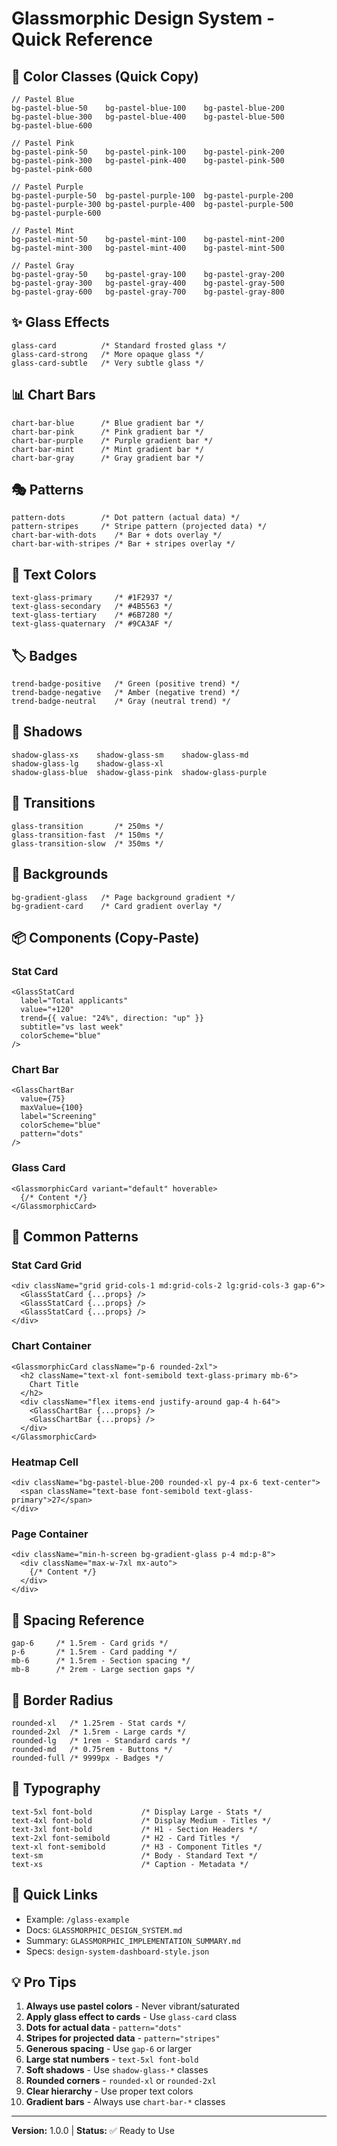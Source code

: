 # Glassmorphic Design System - Quick Reference

## 🎨 Color Classes (Quick Copy)

```tsx
// Pastel Blue
bg-pastel-blue-50    bg-pastel-blue-100    bg-pastel-blue-200
bg-pastel-blue-300   bg-pastel-blue-400    bg-pastel-blue-500
bg-pastel-blue-600

// Pastel Pink  
bg-pastel-pink-50    bg-pastel-pink-100    bg-pastel-pink-200
bg-pastel-pink-300   bg-pastel-pink-400    bg-pastel-pink-500
bg-pastel-pink-600

// Pastel Purple
bg-pastel-purple-50  bg-pastel-purple-100  bg-pastel-purple-200
bg-pastel-purple-300 bg-pastel-purple-400  bg-pastel-purple-500
bg-pastel-purple-600

// Pastel Mint
bg-pastel-mint-50    bg-pastel-mint-100    bg-pastel-mint-200
bg-pastel-mint-300   bg-pastel-mint-400    bg-pastel-mint-500

// Pastel Gray
bg-pastel-gray-50    bg-pastel-gray-100    bg-pastel-gray-200
bg-pastel-gray-300   bg-pastel-gray-400    bg-pastel-gray-500
bg-pastel-gray-600   bg-pastel-gray-700    bg-pastel-gray-800
```

## ✨ Glass Effects

```tsx
glass-card          /* Standard frosted glass */
glass-card-strong   /* More opaque glass */
glass-card-subtle   /* Very subtle glass */
```

## 📊 Chart Bars

```tsx
chart-bar-blue      /* Blue gradient bar */
chart-bar-pink      /* Pink gradient bar */
chart-bar-purple    /* Purple gradient bar */
chart-bar-mint      /* Mint gradient bar */
chart-bar-gray      /* Gray gradient bar */
```

## 🎭 Patterns

```tsx
pattern-dots        /* Dot pattern (actual data) */
pattern-stripes     /* Stripe pattern (projected data) */
chart-bar-with-dots    /* Bar + dots overlay */
chart-bar-with-stripes /* Bar + stripes overlay */
```

## 💬 Text Colors

```tsx
text-glass-primary     /* #1F2937 */
text-glass-secondary   /* #4B5563 */
text-glass-tertiary    /* #6B7280 */
text-glass-quaternary  /* #9CA3AF */
```

## 🏷️ Badges

```tsx
trend-badge-positive   /* Green (positive trend) */
trend-badge-negative   /* Amber (negative trend) */
trend-badge-neutral    /* Gray (neutral trend) */
```

## 🎯 Shadows

```tsx
shadow-glass-xs    shadow-glass-sm    shadow-glass-md
shadow-glass-lg    shadow-glass-xl
shadow-glass-blue  shadow-glass-pink  shadow-glass-purple
```

## 🔄 Transitions

```tsx
glass-transition       /* 250ms */
glass-transition-fast  /* 150ms */
glass-transition-slow  /* 350ms */
```

## 🎨 Backgrounds

```tsx
bg-gradient-glass   /* Page background gradient */
bg-gradient-card    /* Card gradient overlay */
```

## 📦 Components (Copy-Paste)

### Stat Card
```tsx
<GlassStatCard
  label="Total applicants"
  value="+120"
  trend={{ value: "24%", direction: "up" }}
  subtitle="vs last week"
  colorScheme="blue"
/>
```

### Chart Bar
```tsx
<GlassChartBar
  value={75}
  maxValue={100}
  label="Screening"
  colorScheme="blue"
  pattern="dots"
/>
```

### Glass Card
```tsx
<GlassmorphicCard variant="default" hoverable>
  {/* Content */}
</GlassmorphicCard>
```

## 🎯 Common Patterns

### Stat Card Grid
```tsx
<div className="grid grid-cols-1 md:grid-cols-2 lg:grid-cols-3 gap-6">
  <GlassStatCard {...props} />
  <GlassStatCard {...props} />
  <GlassStatCard {...props} />
</div>
```

### Chart Container
```tsx
<GlassmorphicCard className="p-6 rounded-2xl">
  <h2 className="text-xl font-semibold text-glass-primary mb-6">
    Chart Title
  </h2>
  <div className="flex items-end justify-around gap-4 h-64">
    <GlassChartBar {...props} />
    <GlassChartBar {...props} />
  </div>
</GlassmorphicCard>
```

### Heatmap Cell
```tsx
<div className="bg-pastel-blue-200 rounded-xl py-4 px-6 text-center">
  <span className="text-base font-semibold text-glass-primary">27</span>
</div>
```

### Page Container
```tsx
<div className="min-h-screen bg-gradient-glass p-4 md:p-8">
  <div className="max-w-7xl mx-auto">
    {/* Content */}
  </div>
</div>
```

## 📏 Spacing Reference

```tsx
gap-6     /* 1.5rem - Card grids */
p-6       /* 1.5rem - Card padding */
mb-6      /* 1.5rem - Section spacing */
mb-8      /* 2rem - Large section gaps */
```

## 🎨 Border Radius

```tsx
rounded-xl   /* 1.25rem - Stat cards */
rounded-2xl  /* 1.5rem - Large cards */
rounded-lg   /* 1rem - Standard cards */
rounded-md   /* 0.75rem - Buttons */
rounded-full /* 9999px - Badges */
```

## 📝 Typography

```tsx
text-5xl font-bold           /* Display Large - Stats */
text-4xl font-bold           /* Display Medium - Titles */
text-3xl font-bold           /* H1 - Section Headers */
text-2xl font-semibold       /* H2 - Card Titles */
text-xl font-semibold        /* H3 - Component Titles */
text-sm                      /* Body - Standard Text */
text-xs                      /* Caption - Metadata */
```

## 🔗 Quick Links

- Example: `/glass-example`
- Docs: `GLASSMORPHIC_DESIGN_SYSTEM.md`
- Summary: `GLASSMORPHIC_IMPLEMENTATION_SUMMARY.md`
- Specs: `design-system-dashboard-style.json`

## 💡 Pro Tips

1. **Always use pastel colors** - Never vibrant/saturated
2. **Apply glass effect to cards** - Use `glass-card` class
3. **Dots for actual data** - `pattern="dots"`
4. **Stripes for projected data** - `pattern="stripes"`
5. **Generous spacing** - Use `gap-6` or larger
6. **Large stat numbers** - `text-5xl font-bold`
7. **Soft shadows** - Use `shadow-glass-*` classes
8. **Rounded corners** - `rounded-xl` or `rounded-2xl`
9. **Clear hierarchy** - Use proper text colors
10. **Gradient bars** - Always use `chart-bar-*` classes

---

**Version:** 1.0.0 | **Status:** ✅ Ready to Use


